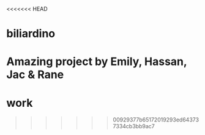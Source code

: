 <<<<<<< HEAD
# biliardino
Amazing project by Emily, Hassan, Jac &amp; Rane
=======
# work
>>>>>>> 00929377b65172019293ed643737334cb3bb9ac7

